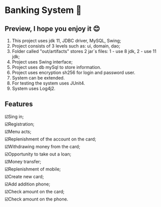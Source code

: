 # Banking System 🏦

## Preview, I hope you enjoy it 😊
1. This project uses jdk 11, JDBC driver, MySQL, Swing;
2. Project consists of 3 levels such as: ui, domain, dao;
3. Folder called "out/artifacts" stores 2 jar`s files: 1 - use 8 jdk, 2 - use 11 jdk;
4. Project uses Swing interface;
5. Project uses db mySql to store information.
6. Project uses encryption sh256 for login and password user.
7. System can be extended.
8. For testing the system uses JUnit4.
9. System uses Log4j2.

## Features
☑️Sing in;
<br>☑️Registration;
<br>☑️Menu acts;
<br>☑️Replenishment of the account on the card;
<br>☑️Withdrawing money from the card;
<br>☑️Opportunity to take out a loan;
<br>☑️Money transfer;
<br>☑️Replenishment of mobile;
<br>☑️Create new card;
<br>☑️Add addition phone;
<br>☑️Check amount on the card;
<br>☑️Check amount on the phone.
